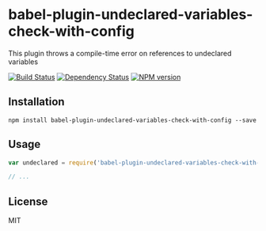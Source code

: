 # babel-plugin-undeclared-variables-check-with-config

This plugin throws a compile-time error on references to undeclared variables

[![Build Status](https://img.shields.io/travis/ForbesLindesay/babel-plugin-undeclared-variables-check-with-config/master.svg)](https://travis-ci.org/ForbesLindesay/babel-plugin-undeclared-variables-check-with-config)
[![Dependency Status](https://img.shields.io/david/ForbesLindesay/babel-plugin-undeclared-variables-check-with-config/master.svg)](http://david-dm.org/ForbesLindesay/babel-plugin-undeclared-variables-check-with-config)
[![NPM version](https://img.shields.io/npm/v/babel-plugin-undeclared-variables-check-with-config.svg)](https://www.npmjs.org/package/babel-plugin-undeclared-variables-check-with-config)

## Installation

```
npm install babel-plugin-undeclared-variables-check-with-config --save
```

## Usage

```js
var undeclared = require('babel-plugin-undeclared-variables-check-with-config');

// ...
```

## License

MIT
